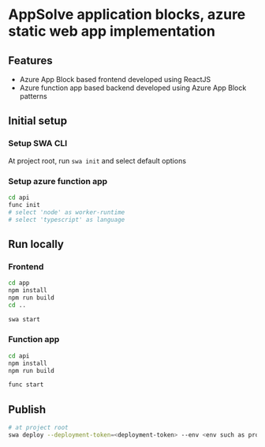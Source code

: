 # AppSolve application blocks, azure static web app implementation

## Features
* Azure App Block based frontend developed using ReactJS
* Azure function app based backend developed using Azure App Block patterns

## Initial setup
### Setup SWA CLI
At project root, run `swa init` and select default options

### Setup azure function app
```bash
cd api
func init
# select 'node' as worker-runtime
# select 'typescript' as language
```

## Run locally
### Frontend
```bash
cd app
npm install
npm run build
cd ..

swa start
```

### Function app
```bash
cd api
npm install
npm run build

func start
```

## Publish
```bash
# at project root
swa deploy --deployment-token=<deployment-token> --env <env such as production>
```
